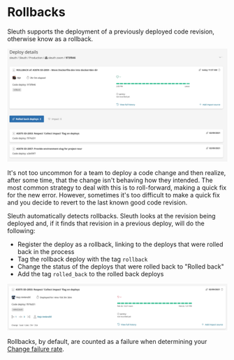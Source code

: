 # Rollbacks

Sleuth supports the deployment of a previously deployed code revision, otherwise know as a rollback.

![](../../.gitbook/assets/sleuth-sleuth-973f846-2021-06-24-15-03-47.png)

It's not too uncommon for a team to deploy a code change and then realize, after some time, that the change isn't behaving how they intended. The most common strategy to deal with this is to roll-forward, making a quick fix for the new error. However, sometimes it's too difficult to make a quick fix and you decide to revert to the last known good code revision.

Sleuth automatically detects rollbacks. Sleuth looks at the revision being deployed and, if it finds that revision in a previous deploy, will do the following:

* Register the deploy as a rollback, linking to the deploys that were rolled back in the process
* Tag the rollback deploy with the tag `rollback`
* Change the status of the deploys that were rolled back to "Rolled back"
* Add the tag `rolled_back` to the rolled back deploys

![](../../.gitbook/assets/sleuth-sleuth-f976d31-2021-06-24-15-13-10.png)

Rollbacks, by default, are counted as a failure when determining your [Change failure rate](../../accelerate-metrics/change-failure-rate.md).
